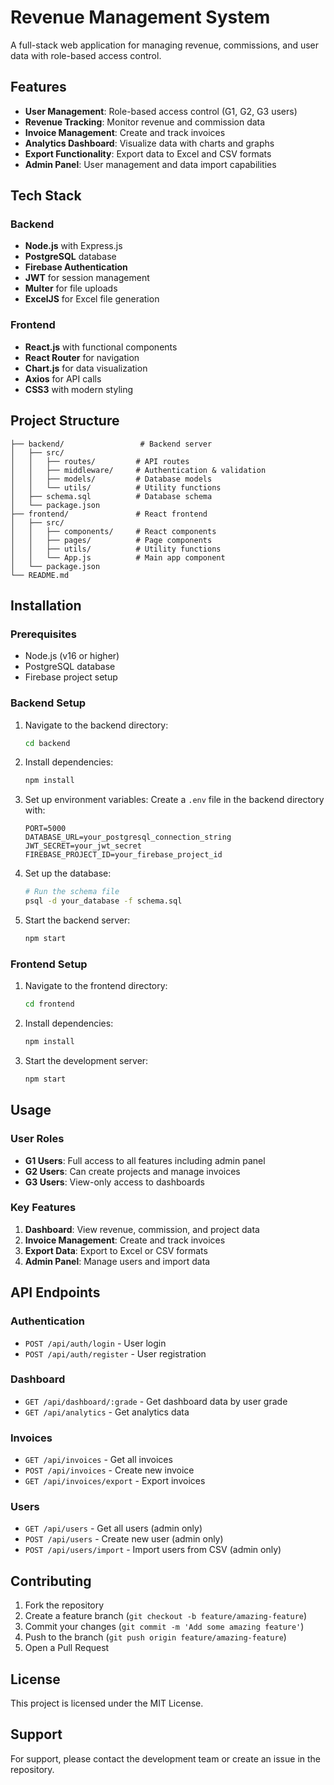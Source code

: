 # Revenue Management System

A full-stack web application for managing revenue, commissions, and user data with role-based access control.

## Features

- **User Management**: Role-based access control (G1, G2, G3 users)
- **Revenue Tracking**: Monitor revenue and commission data
- **Invoice Management**: Create and track invoices
- **Analytics Dashboard**: Visualize data with charts and graphs
- **Export Functionality**: Export data to Excel and CSV formats
- **Admin Panel**: User management and data import capabilities

## Tech Stack

### Backend
- **Node.js** with Express.js
- **PostgreSQL** database
- **Firebase Authentication**
- **JWT** for session management
- **Multer** for file uploads
- **ExcelJS** for Excel file generation

### Frontend
- **React.js** with functional components
- **React Router** for navigation
- **Chart.js** for data visualization
- **Axios** for API calls
- **CSS3** with modern styling

## Project Structure

```
├── backend/                 # Backend server
│   ├── src/
│   │   ├── routes/         # API routes
│   │   ├── middleware/     # Authentication & validation
│   │   ├── models/         # Database models
│   │   └── utils/          # Utility functions
│   ├── schema.sql          # Database schema
│   └── package.json
├── frontend/               # React frontend
│   ├── src/
│   │   ├── components/     # React components
│   │   ├── pages/          # Page components
│   │   ├── utils/          # Utility functions
│   │   └── App.js          # Main app component
│   └── package.json
└── README.md
```

## Installation

### Prerequisites
- Node.js (v16 or higher)
- PostgreSQL database
- Firebase project setup

### Backend Setup
1. Navigate to the backend directory:
   ```bash
   cd backend
   ```

2. Install dependencies:
   ```bash
   npm install
   ```

3. Set up environment variables:
   Create a `.env` file in the backend directory with:
   ```
   PORT=5000
   DATABASE_URL=your_postgresql_connection_string
   JWT_SECRET=your_jwt_secret
   FIREBASE_PROJECT_ID=your_firebase_project_id
   ```

4. Set up the database:
   ```bash
   # Run the schema file
   psql -d your_database -f schema.sql
   ```

5. Start the backend server:
   ```bash
   npm start
   ```

### Frontend Setup
1. Navigate to the frontend directory:
   ```bash
   cd frontend
   ```

2. Install dependencies:
   ```bash
   npm install
   ```

3. Start the development server:
   ```bash
   npm start
   ```

## Usage

### User Roles
- **G1 Users**: Full access to all features including admin panel
- **G2 Users**: Can create projects and manage invoices
- **G3 Users**: View-only access to dashboards

### Key Features
1. **Dashboard**: View revenue, commission, and project data
2. **Invoice Management**: Create and track invoices
3. **Export Data**: Export to Excel or CSV formats
4. **Admin Panel**: Manage users and import data

## API Endpoints

### Authentication
- `POST /api/auth/login` - User login
- `POST /api/auth/register` - User registration

### Dashboard
- `GET /api/dashboard/:grade` - Get dashboard data by user grade
- `GET /api/analytics` - Get analytics data

### Invoices
- `GET /api/invoices` - Get all invoices
- `POST /api/invoices` - Create new invoice
- `GET /api/invoices/export` - Export invoices

### Users
- `GET /api/users` - Get all users (admin only)
- `POST /api/users` - Create new user (admin only)
- `POST /api/users/import` - Import users from CSV (admin only)

## Contributing

1. Fork the repository
2. Create a feature branch (`git checkout -b feature/amazing-feature`)
3. Commit your changes (`git commit -m 'Add some amazing feature'`)
4. Push to the branch (`git push origin feature/amazing-feature`)
5. Open a Pull Request

## License

This project is licensed under the MIT License.

## Support

For support, please contact the development team or create an issue in the repository. 